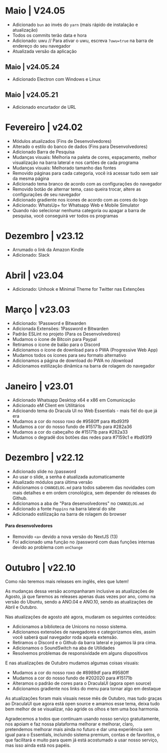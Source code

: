 # Maio | V24.05
- Adicionado `bun` ao invés do `yarn` (mais rápido de instalação e atualização)
- Todos os commits terão data e hora
- Adicionado: uwu // Para ativar o uwu, escreva `?uwu=true` na barra de endereço do seu navegador
- Atualizada versão da aplicação

## Maio | v24.05.24
- Adicionado Electron com Windows e Linux

## Maio | v24.05.21
- Adicionado encurtador de URL



# Fevereiro | v24.02
- Módulos atualizados (Fins de Desenvolvedores)
- Alterado o estilo do banco de dados (Fins para Desenvolvedores)
- Adicionado Barra de Pesquisa
- Mudanças visuais: Melhoria na paleta de cores, espaçamento, melhor visualização na barra lateral e nos cartões de cada programa
- Mudanças visuais: Melhorado tamanho das fontes
- Removido páginas para cada categoria, você irá acessar tudo sem sair da mesma página
- Adicionado tema branco de acordo com as configurações do navegador
- Removido botão de alternar tema, caso queira trocar, altere as configurações de seu navegador
- Adicionado gradiente nos icones de acordo com as cores do logo
- Adicionado: WhatsUp+ for Whatsapp Web e Mobile Simulator
- Quando não selecionar nenhuma categoria ou apagar a barra de pesquisa, você conseguirá ver todos os programas

# Dezembro | v23.12
- Arrumado o link da Amazon Kindle
- Adicionado: Slack

# Abril | v23.04
- Adicionado: Unhook e Minimal Theme for Twitter nas Extenções

# Março | v23.03
- Adicionado: 1Password e Bitwarden
- Adicionada Extensões: 1Password e Bitwarden
- Padrão ESLint no projeto (Para os Desenvolvedores)
- Mudamos o ícone de Bitcoin para Paypal
- Retiramos o ícone de balão para o Discord
- Adicionamos o ícone de download para o PWA (Progressive Web App)
- Mudamos todos os ícones para seu formato alternativo
- Adicionamos a página de download do PWA no /download
- Adicionamos estilização dinâmica na barra de rolagem do navegador

# Janeiro | v23.01

- Adicionado Whatsapp Desktop x64 e x86 em Comunicação
- Adicionado eM Client em Utilitários
- Adicioando tema do Dracula UI no Web Essentials - mais fiél do que já era
- Mudamos a cor do nosso roxo de #9580ff para #bd93f9
- Mudamos a cor do nosso fundo de #15171b para #282a36
- Mudamos a cor do cabeçalho de #15171b para #282a33
- Mudamos o degradê dos botões das redes para #7159c1 e #bd93f9

# Dezembro | v22.12

- Adicionado slide no /password
- Ao usar o slide, a senha é atualizada automaticamente
- Atualizado módulos para última versão
- Adicionamos o `CHANGELOG.md` para todos saberem das novidades com mais detalhes e em ordem cronológica, sem depender do releases do Github.
- Adicionamos a aba de "Para desenvolvedores" no `CHANGELOG.md`
- Adicionado a fonte `Poppins` na barra lateral do site
- Adicionado estilização na barra de rolagem do browser

#### Para desenvolvedores
- Removido `<a>` devido a nova versão do NextJS (13)
- Foi adicionado uma função no /password com duas funções internas devido ao problema com `onChange`

# Outubro | v22.10
Como não teremos mais releases em inglês, eles que lutem!

As mudanças dessa versão acompanharam inclusive as atualizações de Agosto, já que faremos as releases apenas duas vezes por ano, como na versão do Ubuntu, sendo a ANO.04 e ANO.10, sendo as atualizações de Abril e Outubro.

Nas atualizações de agosto até agora, mudaram os seguintes conteúdos:

- Adicionamos a biblioteca de Unicons no nosso sistema.
- Adicionamos extensões de navegadores e categorizamos eles, assim você saberá qual navegador roda aquela extensão.
- Retiramos o Discord e o Github da barra lateral e jogamos lá pra cima.
- Adicionamos o SoundSwitch na aba de Utilidades
- Resolvemos problemas de responsividade em alguns dispositivos

E nas atualizações de Outubro mudamos algumas coisas visuais:
- Mudamos a cor do nosso roxo de #8989df para #9580ff
- Mudamos a cor do nosso fundo de #202020 para #15171b
- Alteramos o padrão de cores para o DraculaUI (agora open source)
- Adicionamos gradiente nos links do menu para tornar algo em destaque

As atualizações foram mais visuais nesse mês de Outubro, mas tudo graças ao DraculaUI que agora está open source e amamos esse tema, deixa tudo bem melhor de se visualizar, não agride os olhos e tem uma boa harmonia.

Agradecemos a todos que continuam usando nosso serviço gratuitamente, nos apoiam e faz nossa plataforma melhorar e melhorar, claro, pretendemos melhorar mais ainda no futuro e dar uma experiência sem igual para o Essentials, incluindo sistema premium, contas e de favoritos, o que facilitará e muito para quem já está acostumado a usar nosso serviço, mas isso ainda está nos papéis.

#
